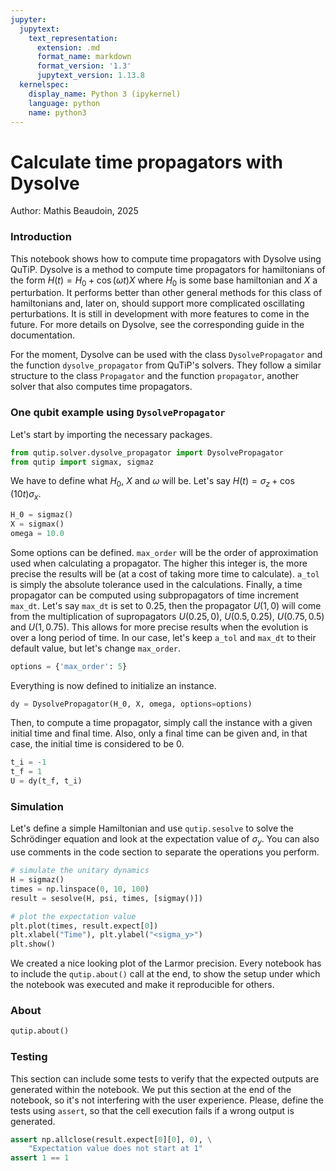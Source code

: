 ```yaml
---
jupyter:
  jupytext:
    text_representation:
      extension: .md
      format_name: markdown
      format_version: '1.3'
      jupytext_version: 1.13.8
  kernelspec:
    display_name: Python 3 (ipykernel)
    language: python
    name: python3
---
```


# Calculate time propagators with Dysolve

Author: Mathis Beaudoin, 2025

### Introduction

This notebook shows how to compute time propagators with Dysolve using QuTiP. Dysolve is a method to compute time propagators for hamiltonians of the form $H(t) = H_0 + \cos(\omega t)X$ where $H_0$ is some base hamiltonian and $X$ a perturbation. It performs better than other general methods for this class of hamiltonians and, later on, should support more complicated oscillating perturbations. It is still in development with more features to come in the future. For more details on Dysolve, see the corresponding guide in the documentation.

For the moment, Dysolve can be used with the class `DysolvePropagator` and the function `dysolve_propagator` from QuTiP's solvers. They follow a similar structure to the class `Propagator` and the function `propagator`, another solver that also computes time propagators. 

### One qubit example using `DysolvePropagator`

Let's start by importing the necessary packages.

```python
from qutip.solver.dysolve_propagator import DysolvePropagator
from qutip import sigmax, sigmaz
```

We have to define what $H_0$, $X$ and $\omega$ will be. Let's say $H(t) = \sigma_z + \cos(10t)\sigma_x$.

```python
H_0 = sigmaz()
X = sigmax()
omega = 10.0
```

Some options can be defined. `max_order` will be the order of approximation used when calculating a propagator. The higher this integer is, the more precise the results will be (at a cost of taking more time to calculate). `a_tol` is simply the absolute tolerance used in the calculations. Finally, a time propagator can be computed using subpropagators of time increment `max_dt`. Let's say `max_dt` is set to 0.25, then the propagator $U(1, 0)$ will come from the multiplication of supropagators $U(0.25, 0)$, $U(0.5, 0.25)$, $U(0.75, 0.5)$ and $U(1, 0.75)$. This allows for more precise results when the evolution is over a long period of time. In our case, let's keep `a_tol` and `max_dt` to their default value, but let's change `max_order`.

```python
options = {'max_order': 5}
```

Everything is now defined to initialize an instance.

```python
dy = DysolvePropagator(H_0, X, omega, options=options)
```

Then, to compute a time propagator, simply call the instance with a given initial time and final time. Also, only a final time can be given and, in that case, the initial time is considered to be 0.

```python
t_i = -1
t_f = 1
U = dy(t_f, t_i)
```

### Simulation

Let's define a simple Hamiltonian and use `qutip.sesolve` to solve the
Schrödinger equation and look at the expectation value of $\sigma_y$. You can
also use comments in the code section to separate the operations you perform.

```python
# simulate the unitary dynamics
H = sigmaz()
times = np.linspace(0, 10, 100)
result = sesolve(H, psi, times, [sigmay()])

# plot the expectation value
plt.plot(times, result.expect[0])
plt.xlabel("Time"), plt.ylabel("<sigma_y>")
plt.show()
```

We created a nice looking plot of the Larmor precision. Every notebook has to
include the `qutip.about()` call at the end, to show the setup under which the
notebook was executed and make it reproducible for others.

### About

```python
qutip.about()
```

### Testing

This section can include some tests to verify that the expected outputs are
generated within the notebook. We put this section at the end of the notebook,
so it's not interfering with the user experience. Please, define the tests
using `assert`, so that the cell execution fails if a wrong output is generated.

```python
assert np.allclose(result.expect[0][0], 0), \
    "Expectation value does not start at 1"
assert 1 == 1
```

```python

```
